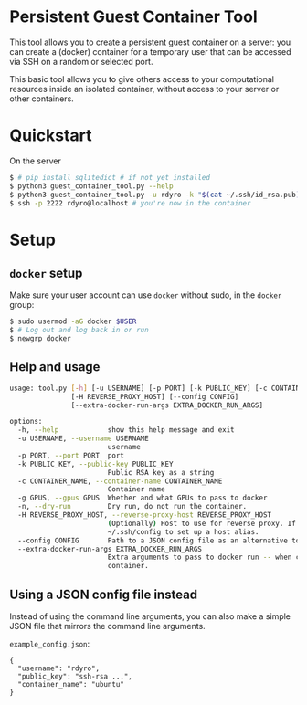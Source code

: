 # Persistent Guest Container Tool

This tool allows you to create a persistent guest container on a server: you can
create a (docker) container for a temporary user that can be accessed via SSH on
a random or selected port.

This basic tool allows you to give others access to your computational resources
inside an isolated container, without access to your server or other containers.

# Quickstart

On the server
```bash
$ # pip install sqlitedict # if not yet installed
$ python3 guest_container_tool.py --help
$ python3 guest_container_tool.py -u rdyro -k "$(cat ~/.ssh/id_rsa.pub)" -c ubuntu -p 2222
$ ssh -p 2222 rdyro@localhost # you're now in the container
```

# Setup

## `docker` setup

Make sure your user account can use `docker` without sudo, in the `docker` group:

```bash
$ sudo usermod -aG docker $USER
$ # Log out and log back in or run
$ newgrp docker
```

## Help and usage

```bash
usage: tool.py [-h] [-u USERNAME] [-p PORT] [-k PUBLIC_KEY] [-c CONTAINER_NAME] [-g GPUS] [-n]
               [-H REVERSE_PROXY_HOST] [--config CONFIG]
               [--extra-docker-run-args EXTRA_DOCKER_RUN_ARGS]

options:
  -h, --help            show this help message and exit
  -u USERNAME, --username USERNAME
                        username
  -p PORT, --port PORT  port
  -k PUBLIC_KEY, --public-key PUBLIC_KEY
                        Public RSA key as a string
  -c CONTAINER_NAME, --container-name CONTAINER_NAME
                        Container name
  -g GPUS, --gpus GPUS  Whether and what GPUs to pass to docker
  -n, --dry-run         Dry run, do not run the container.
  -H REVERSE_PROXY_HOST, --reverse-proxy-host REVERSE_PROXY_HOST
                        (Optionally) Host to use for reverse proxy. If complicated, use
                        ~/.ssh/config to set up a host alias.
  --config CONFIG       Path to a JSON config file as an alternative to command line arguments.
  --extra-docker-run-args EXTRA_DOCKER_RUN_ARGS
                        Extra arguments to pass to docker run -- when creating the persistent
                        container.
```

## Using a JSON config file instead

Instead of using the command line arguments, you can also make a simple JSON
file that mirrors the command line arguments.

`example_config.json`:
```
{
  "username": "rdyro",
  "public_key": "ssh-rsa ...",
  "container_name": "ubuntu"
}

```